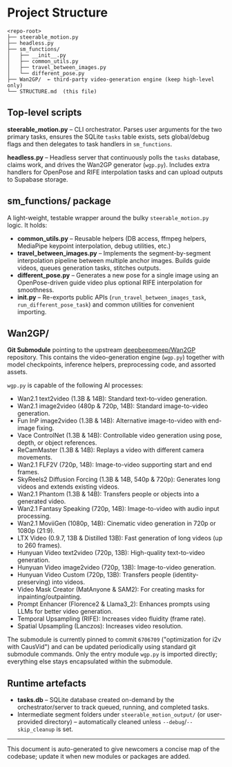 # Project Structure

```
<repo-root>
├── steerable_motion.py
├── headless.py
├── sm_functions/
│   ├── __init__.py
│   ├── common_utils.py
│   ├── travel_between_images.py
│   └── different_pose.py
├── Wan2GP/  ← third-party video-generation engine (keep high-level only)
└── STRUCTURE.md  (this file)
```

## Top-level scripts

**steerable_motion.py** – CLI orchestrator. Parses user arguments for the two primary tasks, ensures the SQLite `tasks` table exists, sets global/debug flags and then delegates to task handlers in `sm_functions`.

**headless.py** – Headless server that continuously polls the `tasks` database, claims work, and drives the Wan2GP generator (`wgp.py`). Includes extra handlers for OpenPose and RIFE interpolation tasks and can upload outputs to Supabase storage.

## sm_functions/ package

A light-weight, testable wrapper around the bulky `steerable_motion.py` logic.  It holds:

* **common_utils.py** – Reusable helpers (DB access, ffmpeg helpers, MediaPipe keypoint interpolation, debug utilities, etc.)
* **travel_between_images.py** – Implements the segment-by-segment interpolation pipeline between multiple anchor images.  Builds guide videos, queues generation tasks, stitches outputs.
* **different_pose.py** – Generates a new pose for a single image using an OpenPose-driven guide video plus optional RIFE interpolation for smoothness.
* **__init__.py** – Re-exports public APIs (`run_travel_between_images_task`, `run_different_pose_task`) and common utilities for convenient importing.

## Wan2GP/

**Git Submodule** pointing to the upstream [deepbeepmeep/Wan2GP](https://github.com/deepbeepmeep/Wan2GP) repository. This contains the video-generation engine (`wgp.py`) together with model checkpoints, inference helpers, preprocessing code, and assorted assets.

`wgp.py` is capable of the following AI processes:
*   Wan2.1 text2video (1.3B & 14B): Standard text-to-video generation.
*   Wan2.1 image2video (480p & 720p, 14B): Standard image-to-video generation.
*   Fun InP image2video (1.3B & 14B): Alternative image-to-video with end-image fixing.
*   Vace ControlNet (1.3B & 14B): Controllable video generation using pose, depth, or object references.
*   ReCamMaster (1.3B & 14B): Replays a video with different camera movements.
*   Wan2.1 FLF2V (720p, 14B): Image-to-video supporting start and end frames.
*   SkyReels2 Diffusion Forcing (1.3B & 14B, 540p & 720p): Generates long videos and extends existing videos.
*   Wan2.1 Phantom (1.3B & 14B): Transfers people or objects into a generated video.
*   Wan2.1 Fantasy Speaking (720p, 14B): Image-to-video with audio input processing.
*   Wan2.1 MoviiGen (1080p, 14B): Cinematic video generation in 720p or 1080p (21:9).
*   LTX Video (0.9.7, 13B & Distilled 13B): Fast generation of long videos (up to 260 frames).
*   Hunyuan Video text2video (720p, 13B): High-quality text-to-video generation.
*   Hunyuan Video image2video (720p, 13B): Image-to-video generation.
*   Hunyuan Video Custom (720p, 13B): Transfers people (identity-preserving) into videos.
*   Video Mask Creator (MatAnyone & SAM2): For creating masks for inpainting/outpainting.
*   Prompt Enhancer (Florence2 & Llama3_2): Enhances prompts using LLMs for better video generation.
*   Temporal Upsampling (RIFE): Increases video fluidity (frame rate).
*   Spatial Upsampling (Lanczos): Increases video resolution.

The submodule is currently pinned to commit `6706709` ("optimization for i2v with CausVid") and can be updated periodically using standard git submodule commands. Only the entry module `wgp.py` is imported directly; everything else stays encapsulated within the submodule.

## Runtime artefacts

* **tasks.db** – SQLite database created on-demand by the orchestrator/server to track queued, running, and completed tasks.
* Intermediate segment folders under `steerable_motion_output/` (or user-provided directory) – automatically cleaned unless `--debug`/`--skip_cleanup` is set.

---

This document is auto-generated to give newcomers a concise map of the codebase; update it when new modules or packages are added. 